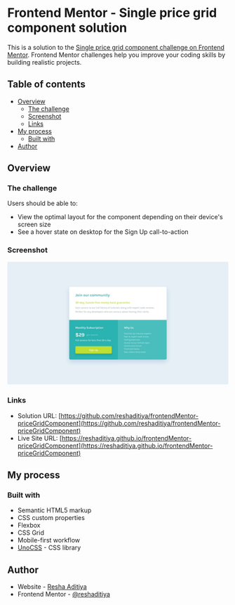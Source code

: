 # Frontend Mentor - Single price grid component solution

This is a solution to the [Single price grid component challenge on Frontend Mentor](https://www.frontendmentor.io/challenges/single-price-grid-component-5ce41129d0ff452fec5abbbc). Frontend Mentor challenges help you improve your coding skills by building realistic projects. 

## Table of contents

- [Overview](#overview)
  - [The challenge](#the-challenge)
  - [Screenshot](#screenshot)
  - [Links](#links)
- [My process](#my-process)
  - [Built with](#built-with)
- [Author](#author)

## Overview

### The challenge

Users should be able to:

- View the optimal layout for the component depending on their device's screen size
- See a hover state on desktop for the Sign Up call-to-action

### Screenshot

![](./design/desktop-design.jpg)

### Links

- Solution URL: [https://github.com/reshaditiya/frontendMentor-priceGridComponent](https://github.com/reshaditiya/frontendMentor-priceGridComponent)
- Live Site URL: [https://reshaditiya.github.io/frontendMentor-priceGridComponent](https://reshaditiya.github.io/frontendMentor-priceGridComponent)

## My process

### Built with

- Semantic HTML5 markup
- CSS custom properties
- Flexbox
- CSS Grid
- Mobile-first workflow
- [UnoCSS](https://unocss.dev) - CSS library

## Author

- Website - [Resha Aditiya](https://reshaditiya.com)
- Frontend Mentor - [@reshaditiya](https://www.frontendmentor.io/profile/reshaditiya)